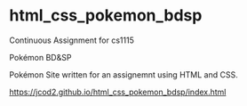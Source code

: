 # html_css_pokemon_bdsp
Continuous Assignment for cs1115

Pokémon BD&amp;SP

Pokémon Site written for an assignemnt using HTML and CSS.

https://jcod2.github.io/html_css_pokemon_bdsp/index.html
